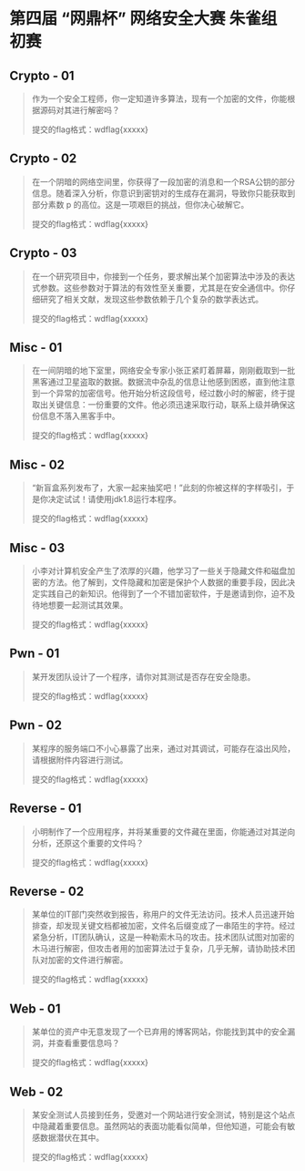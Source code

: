 # 第四届 “网鼎杯” 网络安全大赛 朱雀组 初赛

## Crypto - 01
>
> 作为一个安全工程师，你一定知道许多算法，现有一个加密的文件，你能根据源码对其进行解密吗？
>
> 提交的flag格式：wdflag{xxxxx}
>
## Crypto - 02
>
>在一个阴暗的网络空间里，你获得了一段加密的消息和一个RSA公钥的部分信息。随着深入分析，你意识到密钥对的生成存在漏洞，导致你只能获取到部分素数 p 的高位。这是一项艰巨的挑战，但你决心破解它。
>
>提交的flag格式：wdflag{xxxxx}
>
## Crypto - 03
>
>在一个研究项目中，你接到一个任务，要求解出某个加密算法中涉及的表达式参数。这些参数对于算法的有效性至关重要，尤其是在安全通信中。你仔细研究了相关文献，发现这些参数依赖于几个复杂的数学表达式。
>
>提交的flag格式：wdflag{xxxxx}
>
## Misc - 01
>
>在一间阴暗的地下室里，网络安全专家小张正紧盯着屏幕，刚刚截取到一批黑客通过卫星盗取的数据。数据流中杂乱的信息让他感到困惑，直到他注意到一个异常的加密信号。他开始分析这段信号，经过数小时的解密，终于提取出关键信息：一份重要的文件。他必须迅速采取行动，联系上级并确保这份信息不落入黑客手中。
>
>提交的flag格式：wdflag{xxxxx}
>
## Misc - 02
>
>“新盲盒系列发布了，大家一起来抽奖吧！”此刻的你被这样的字样吸引，于是你决定试试！请使用jdk1.8运行本程序。
>
>提交的flag格式：wdflag{xxxxx}

## Misc - 03
>
>小李对计算机安全产生了浓厚的兴趣，他学习了一些关于隐藏文件和磁盘加密的方法。他了解到，文件隐藏和加密是保护个人数据的重要手段，因此决定实践自己的新知识。他得到了一个不错加密软件，于是邀请到你，迫不及待地想要一起测试其效果。
>
>提交的flag格式：wdflag{xxxxx}
>
## Pwn - 01
>
>某开发团队设计了一个程序，请你对其测试是否存在安全隐患。
>
>提交的flag格式：wdflag{xxxxx}
>
## Pwn - 02
>
>某程序的服务端口不小心暴露了出来，通过对其调试，可能存在溢出风险，请根据附件内容进行测试。
>
>提交的flag格式：wdflag{xxxxx}
>
## Reverse - 01
>
>小明制作了一个应用程序，并将某重要的文件藏在里面，你能通过对其逆向分析，还原这个重要的文件吗？
>
>提交的flag格式：wdflag{xxxxx}
>
## Reverse - 02
>
>某单位的IT部门突然收到报告，称用户的文件无法访问。技术人员迅速开始排查，却发现关键文档都被加密，文件名后缀变成了一串陌生的字符。经过紧急分析，IT团队确认，这是一种勒索木马的攻击。技术团队试图对加密的木马进行解密，但攻击者用的加密算法过于复杂，几乎无解，请协助技术团队对加密的文件进行解密。
>
>提交的flag格式：wdflag{xxxxx}
>
## Web - 01
>
>某单位的资产中无意发现了一个已弃用的博客网站，你能找到其中的安全漏洞，并查看重要信息吗？
>
>提交的flag格式：wdflag{xxxxx}
>
## Web - 02
>
>某安全测试人员接到任务，受邀对一个网站进行安全测试，特别是这个站点中隐藏着重要信息。虽然网站的表面功能看似简单，但他知道，可能会有敏感数据潜伏在其中。
>
>提交的flag格式：wdflag{xxxxx}
>